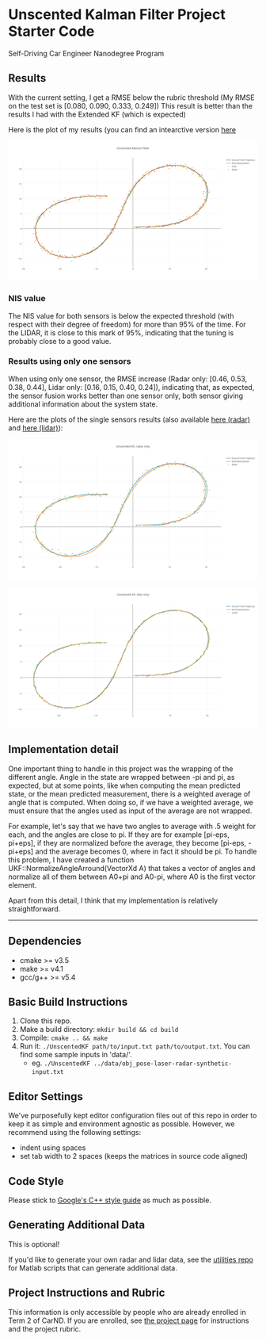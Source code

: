 # Unscented Kalman Filter Project Starter Code
Self-Driving Car Engineer Nanodegree Program

## Results

With the current setting, I get a RMSE below the rubric threshold (My RMSE on the test set is [0.080, 0.090,   0.333, 0.249]) This result is better than the results I had with the Extended KF (which is expected)

Here is the plot of my results (you can find an intearctive version [here](https://plot.ly/~2PetitsVerres/7/)

![Unscented KF results](/images/results.png)

### NIS value

The NIS value for both sensors is below the expected threshold (with respect with their degree of freedom) for more than 95% of the time. For the LIDAR, it is close to this mark of 95%, indicating that the tuning is probably close to a good value.

### Results using only one sensors

When using only one sensor, the RMSE increase (Radar only: [0.46, 0.53, 0.38, 0.44], Lidar only: [0.16, 0.15, 0.40, 0.24]), indicating that, as expected, the sensor fusion works better than one sensor only, both sensor giving additional information about the system state.

Here are the plots of the single sensors results (also available [here (radar)](https://plot.ly/~2PetitsVerres/9/) and [here (lidar)](https://plot.ly/~2PetitsVerres/11/)):

![Radar only](/images/radar.png)

![Lidar only](/images/lidar.png)


## Implementation detail

One important thing to handle in this project was the wrapping of the different angle. Angle in the state are wrapped between -pi and pi, as expected, but at some points, like when computing the mean predicted state, or the mean predicted measurement, there is a weighted average of angle that is computed. When doing so, if we have a weighted average, we must ensure that the angles used as input of the average are not wrapped.

For example, let's say that we have two angles to average with .5 weight for each, and the angles are close to pi. If they are for example [pi-eps, pi+eps], if they are normalized before the average, they become [pi-eps, -pi+eps] and the average becomes 0, where in fact it should be pi. To handle this problem, I have created a function UKF::NormalizeAngleArround(VectorXd A) that takes a vector of angles and normalize all of them between A0+pi and A0-pi, where A0 is the first vector element.

Apart from this detail, I think that my implementation is relatively straightforward.


---

## Dependencies

* cmake >= v3.5
* make >= v4.1
* gcc/g++ >= v5.4

## Basic Build Instructions

1. Clone this repo.
2. Make a build directory: `mkdir build && cd build`
3. Compile: `cmake .. && make`
4. Run it: `./UnscentedKF path/to/input.txt path/to/output.txt`. You can find
   some sample inputs in 'data/'.
    - eg. `./UnscentedKF ../data/obj_pose-laser-radar-synthetic-input.txt`

## Editor Settings

We've purposefully kept editor configuration files out of this repo in order to
keep it as simple and environment agnostic as possible. However, we recommend
using the following settings:

* indent using spaces
* set tab width to 2 spaces (keeps the matrices in source code aligned)

## Code Style

Please stick to [Google's C++ style guide](https://google.github.io/styleguide/cppguide.html) as much as possible.

## Generating Additional Data

This is optional!

If you'd like to generate your own radar and lidar data, see the
[utilities repo](https://github.com/udacity/CarND-Mercedes-SF-Utilities) for
Matlab scripts that can generate additional data.

## Project Instructions and Rubric

This information is only accessible by people who are already enrolled in Term 2
of CarND. If you are enrolled, see [the project page](https://classroom.udacity.com/nanodegrees/nd013/parts/40f38239-66b6-46ec-ae68-03afd8a601c8/modules/0949fca6-b379-42af-a919-ee50aa304e6a/lessons/c3eb3583-17b2-4d83-abf7-d852ae1b9fff/concepts/f437b8b0-f2d8-43b0-9662-72ac4e4029c1)
for instructions and the project rubric.
